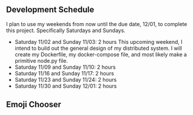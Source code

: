 ## Development Schedule

I plan to use my weekends from now until the due date, 12/01, to complete this project. Specifically Saturdays and Sundays.

* Saturday 11/02 and Sunday 11/03: 2 hours
  This upcoming weekend, I intend to build out the general design of my distributed system. I will create my Dockerfile, my docker-compose file, and most likely make a primitive node.py file.
* Saturday 11/09 and Sunday 11/10: 2 hours
* Saturday 11/16 and Sunday 11/17: 2 hours
* Saturday 11/23 and Sunday 11/24: 2 hours
* Saturday 11/30 and Sunday 12/01: 2 hours

## Emoji Chooser
